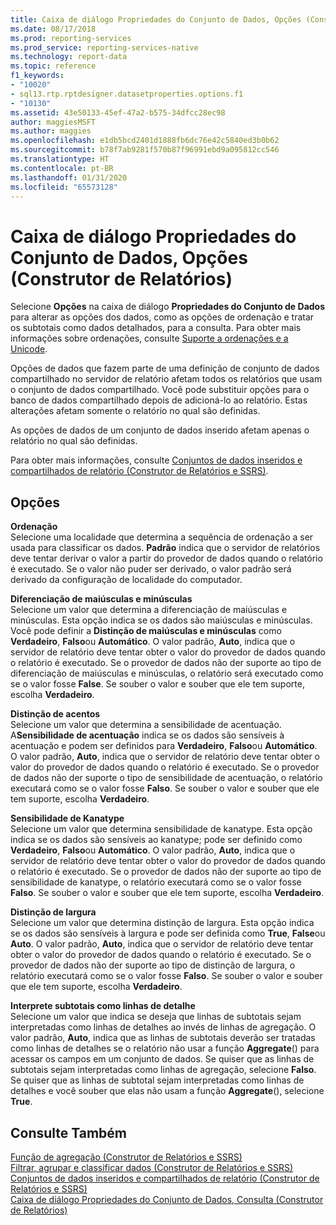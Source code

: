 ```yaml
---
title: Caixa de diálogo Propriedades do Conjunto de Dados, Opções (Construtor de Relatórios) | Microsoft Docs
ms.date: 08/17/2018
ms.prod: reporting-services
ms.prod_service: reporting-services-native
ms.technology: report-data
ms.topic: reference
f1_keywords:
- "10020"
- sql13.rtp.rptdesigner.datasetproperties.options.f1
- "10130"
ms.assetid: 43e50133-45ef-47a2-b575-34dfcc28ec98
author: maggiesMSFT
ms.author: maggies
ms.openlocfilehash: e1db5bcd2401d1888fb6dc76e42c5840ed3b0b62
ms.sourcegitcommit: b78f7ab9281f570b87f96991ebd9a095812cc546
ms.translationtype: HT
ms.contentlocale: pt-BR
ms.lasthandoff: 01/31/2020
ms.locfileid: "65573128"
---
```

# <a name="dataset-properties-dialog-box-options-report-builder"></a>Caixa de diálogo Propriedades do Conjunto de Dados, Opções (Construtor de Relatórios)
  Selecione **Opções** na caixa de diálogo **Propriedades do Conjunto de Dados** para alterar as opções dos dados, como as opções de ordenação e tratar os subtotais como dados detalhados, para a consulta. Para obter mais informações sobre ordenações, consulte [Suporte a ordenações e a Unicode](../../relational-databases/collations/collation-and-unicode-support.md).  
  
 Opções de dados que fazem parte de uma definição de conjunto de dados compartilhado no servidor de relatório afetam todos os relatórios que usam o conjunto de dados compartilhado. Você pode substituir opções para o banco de dados compartilhado depois de adicioná-lo ao relatório. Estas alterações afetam somente o relatório no qual são definidas.  
  
 As opções de dados de um conjunto de dados inserido afetam apenas o relatório no qual são definidas.  
  
 Para obter mais informações, consulte [Conjuntos de dados inseridos e compartilhados de relatório &#40;Construtor de Relatórios e SSRS&#41;](../../reporting-services/report-data/report-embedded-datasets-and-shared-datasets-report-builder-and-ssrs.md).  
  
## <a name="options"></a>Opções  
 **Ordenação**  
 Selecione uma localidade que determina a sequência de ordenação a ser usada para classificar os dados. **Padrão** indica que o servidor de relatórios deve tentar derivar o valor a partir do provedor de dados quando o relatório é executado. Se o valor não puder ser derivado, o valor padrão será derivado da configuração de localidade do computador.  
  
 **Diferenciação de maiúsculas e minúsculas**  
 Selecione um valor que determina a diferenciação de maiúsculas e minúsculas. Esta opção indica se os dados são maiúsculas e minúsculas. Você pode definir a **Distinção de maiúsculas e minúsculas** como **Verdadeiro**, **Falso**ou **Automático**. O valor padrão, **Auto**, indica que o servidor de relatório deve tentar obter o valor do provedor de dados quando o relatório é executado. Se o provedor de dados não der suporte ao tipo de diferenciação de maiúsculas e minúsculas, o relatório será executado como se o valor fosse **False**. Se souber o valor e souber que ele tem suporte, escolha **Verdadeiro**.  
  
 **Distinção de acentos**  
 Selecione um valor que determina a sensibilidade de acentuação. A**Sensibilidade de acentuação** indica se os dados são sensíveis à acentuação e podem ser definidos para **Verdadeiro**, **Falso**ou **Automático**. O valor padrão, **Auto**, indica que o servidor de relatório deve tentar obter o valor do provedor de dados quando o relatório é executado. Se o provedor de dados não der suporte o tipo de sensibilidade de acentuação, o relatório executará como se o valor fosse **Falso**. Se souber o valor e souber que ele tem suporte, escolha **Verdadeiro**.  
  
 **Sensibilidade de Kanatype**  
 Selecione um valor que determina sensibilidade de kanatype. Esta opção indica se os dados são sensíveis ao kanatype; pode ser definido como **Verdadeiro**, **Falso**ou **Automático**. O valor padrão, **Auto**, indica que o servidor de relatório deve tentar obter o valor do provedor de dados quando o relatório é executado. Se o provedor de dados não der suporte ao tipo de sensibilidade de kanatype, o relatório executará como se o valor fosse **Falso**. Se souber o valor e souber que ele tem suporte, escolha **Verdadeiro**.  
  
 **Distinção de largura**  
 Selecione um valor que determina distinção de largura. Esta opção indica se os dados são sensíveis à largura e pode ser definida como **True**, **False**ou **Auto**. O valor padrão, **Auto**, indica que o servidor de relatório deve tentar obter o valor do provedor de dados quando o relatório é executado. Se o provedor de dados não der suporte ao tipo de distinção de largura, o relatório executará como se o valor fosse **Falso**. Se souber o valor e souber que ele tem suporte, escolha **Verdadeiro**.  
  
 **Interprete subtotais como linhas de detalhe**  
 Selecione um valor que indica se deseja que linhas de subtotais sejam interpretadas como linhas de detalhes ao invés de linhas de agregação. O valor padrão, **Auto**, indica que as linhas de subtotais deverão ser tratadas como linhas de detalhes se o relatório não usar a função **Aggregate**() para acessar os campos em um conjunto de dados. Se quiser que as linhas de subtotais sejam interpretadas como linhas de agregação, selecione **Falso**. Se quiser que as linhas de subtotal sejam interpretadas como linhas de detalhes e você souber que elas não usam a função **Aggregate**(), selecione **True**.  
  
## <a name="see-also"></a>Consulte Também  
 [Função de agregação &#40;Construtor de Relatórios e SSRS&#41;](../../reporting-services/report-design/report-builder-functions-aggregate-function.md)   
 [Filtrar, agrupar e classificar dados &#40;Construtor de Relatórios e SSRS&#41;](../../reporting-services/report-design/filter-group-and-sort-data-report-builder-and-ssrs.md)   
 [Conjuntos de dados inseridos e compartilhados de relatório &#40;Construtor de Relatórios e SSRS&#41;](../../reporting-services/report-data/report-embedded-datasets-and-shared-datasets-report-builder-and-ssrs.md)   
 [Caixa de diálogo Propriedades do Conjunto de Dados, Consulta &#40;Construtor de Relatórios&#41;](../../reporting-services/report-data/dataset-properties-dialog-box-query-report-builder.md)  
  
  
